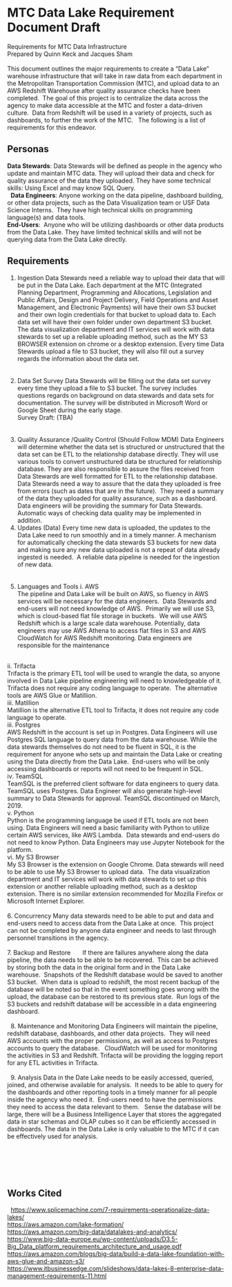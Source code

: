 # MTC Data Lake Requirement Document Draft

Requirements for MTC Data Infrastructure<br>
Prepared by Quinn Keck and Jacques Sham
<br><br>
This document outlines the major requirements to create a “Data Lake” warehouse infrastructure that will take in raw data from each department in the Metropolitan Transportation Commission (MTC), and upload data to an AWS Redshift Warehouse after quality assurance checks have been completed.  The goal of this project is to centralize the data across the agency to make data accessible at the MTC and foster a data-driven culture.  Data from Redshift will be used in a variety of projects, such as dashboards, to further the work of the MTC.   The following is a list of requirements for this endeavor.  
 
## Personas 
<b>Data Stewards</b>: Data Stewards will be defined as people in the agency who update and maintain MTC data. They will upload their data and check for quality assurance of the data they uploaded. They have some technical skills: Using Excel and may know SQL Query.
<br> 
<b>Data Engineers</b>: Anyone working on the data pipeline, dashboard building, or other data projects, such as the Data Visualization team or USF Data Science Interns.  They have high technical skills on programming language(s) and data tools.
<br>
<b>End-Users</b>:  Anyone who will be utilizing dashboards or other data products from the Data Lake. They have limited technical skills and will not be querying data from the Data Lake directly. 
 
 
## Requirements
1. Ingestion
Data Stewards need a reliable way to upload their data that will be put in the Data Lake. Each department at the MTC (Integrated Planning Department, Programming and Allocations, Legislation and Public Affairs, Design and Project Delivery, Field Operations and Asset Management, and Electronic Payments) will have their own S3 bucket and their own login credentials for that bucket to upload data to. Each data set will have their own folder under own department S3 bucket.  The data visualization department and IT services will work with data stewards to set up a reliable uploading method, such as the MY S3 BROWSER extension on chrome or a desktop extension. Every time Data Stewards upload a file to S3 bucket, they will also fill out a survey regards the information about the data set.
<br><br> 
2. Data Set Survey
Data Stewards will be filling out the data set survey every time they upload a file to S3 bucket. The survey includes questions regards on background on data stewards and data sets for documentation. The survey will be distributed in Microsoft Word or Google Sheet during the early stage.<br>
Survey Draft: (TBA)
<br><br> 
3. Quality Assurance /Quality Control (Should Follow MDM)
Data Engineers will determine whether the data set is structured or unstructured that the data set can be ETL to the relationship database directly. They will use various tools to convert unstructured data be structured for relationship database. They are also responsible to assure the files received from Data Stewards are well formatted for ETL to the relationship database.<br>
Data Stewards need a way to assure that the data they uploaded is free from errors (such as dates that are in the future).  They need a summary of the data they uploaded for quality assurance, such as a dashboard.  Data engineers will be providing the summary for Data Stewards. Automatic ways of checking data quality may be implemented in addition. 
4. Updates (Data)
Every time new data is uploaded, the updates to the Data Lake need to run smoothly and in a timely manner. A mechanism for automatically checking the data stewards S3 buckets for new data and making sure any new data uploaded is not a repeat of data already ingested is needed.  A reliable data pipeline is needed for the ingestion of new data.
<br><br> 
5. Languages and Tools
i. AWS<br>
The pipeline and Data Lake will be built on AWS, so fluency in AWS services will be necessary for the data engineers.  Data Stewards and end-users will not need knowledge of AWS.  Primarily we will use S3, which is cloud-based flat file storage in buckets.  We will use AWS Redshift which is a large scale data warehouse. Potentially, data engineers may use AWS Athena to access flat files in S3 and AWS CloudWatch for AWS Redshift monitoring. Data engineers are responsible for the maintenance
<br>
ii. Trifacta<br>
Trifacta is the primary ETL tool will be used to wrangle the data, so anyone involved in Data Lake pipeline engineering will need to knowledgeable of it. Trifacta does not require any coding language to operate.  The alternative tools are AWS Glue or Matillion.
<br>
iii. Matillion<br>
Matillion is the alternative ETL tool to Trifacta, it does not require any code language to operate.
<br>
iii. Postgres<br>
AWS Redshift in the account is set up in Postgres. Data Engineers will use Postgres SQL language to query data from the data warehouse. While the data stewards themselves do not need to be fluent in SQL, it is the requirement for anyone who sets up and maintain the Data Lake or creating using the Data directly from the Data Lake.  End-users who will be only accessing dashboards or reports will not need to be frequent in SQL.
<br>
iv. TeamSQL<br>
TeamSQL is the preferred client software for data engineers to query data.  TeamSQL uses Postgres. Data Engineer will also generate high-level summary to Data Stewards for approval. TeamSQL discontinued on March, 2019.
<br>
v. Python<br>
Python is the programming language be used if ETL tools are not been using. Data Engineers will need a basic familiarity with Python to utilize certain AWS services, like AWS Lambda.  Data stewards and end-users do not need to know Python. Data Engineers may use Jupyter Notebook for the platform.
<br>
vi. My S3 Browser<br>
My S3 Browser is the extension on Google Chrome. Data stewards will need to be able to use My S3 Browser to upload data.  The data visualization department and IT services will work with data stewards to set up this extension or another reliable uploading method, such as a desktop extension. There is no similar extension recommended for Mozilla Firefox or Microsoft Internet Explorer.
<br><br>
6. Concurrency
Many data stewards need to be able to put and data and end-users need to access data from the Data Lake at once.  This project can not be completed by anyone data engineer and needs to last through personnel transitions in the agency.  
<br><br>
7. Backup and Restore      
If there are failures anywhere along the data pipeline, the data needs to be able to be recovered.  This can be achieved by storing both the data in the original form and in the Data Lake warehouse.  Snapshots of the Redshift database would be saved to another S3 bucket.  When data is upload to redshift, the most recent backup of the database will be noted so that in the event something goes wrong with the upload, the database can be restored to its previous state.  Run logs of the S3 buckets and redshift database will be accessible in a data engineering dashboard.
<br><br> 
8. Maintenance and Monitoring
Data Engineers will maintain the pipeline, redshift database, dashboards, and other data projects.  They will need AWS accounts with the proper permissions, as well as access to Postgres accounts to query the database.   CloudWatch will be used for monitoring the activities in S3 and Redshift. Trifacta will be providing the logging report for any ETL activities in Trifacta.
<br><br> 
9. Analysis
Data in the Date Lake needs to be easily accessed, queried, joined, and otherwise available for analysis.  It needs to be able to query for the dashboards and other reporting tools in a timely manner for all people inside the agency who need it.  End-users need to have the permissions they need to access the data relevant to them.   Sense the database will be large, there will be a Business Intelligence Layer that stores the aggregated data in star schemas and OLAP cubes so it can be efficiently accessed in dashboards. The data in the Data Lake is only valuable to the MTC if it can be effectively used for analysis.
<br><br><br><br>

 
## Works Cited
 
https://www.splicemachine.com/7-requirements-operationalize-data-lakes/<br>
https://aws.amazon.com/lake-formation/<br>
https://aws.amazon.com/big-data/datalakes-and-analytics/<br>
https://www.big-data-europe.eu/wp-content/uploads/D3.5-Big_Data_platform_requirements_architecture_and_usage.pdf<br>
https://aws.amazon.com/blogs/big-data/build-a-data-lake-foundation-with-aws-glue-and-amazon-s3/<br>
https://www.itbusinessedge.com/slideshows/data-lakes-8-enterprise-data-management-requirements-11.html